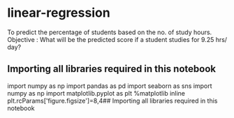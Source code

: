 # linear-regression
To predict the percentage of students based on the no. of study hours. Objective : What will be the predicted score if a student studies for 9.25 hrs/ day?
## Importing all libraries required in this notebook
import numpy as np
import pandas as pd
import seaborn as sns
import numpy as np
import matplotlib.pyplot as plt
%matplotlib inline
plt.rcParams['figure.figsize']=8,4## Importing all libraries required in this notebook

